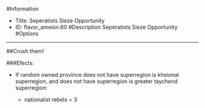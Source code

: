#Information
 - Title: Seperatists Sieze Opportunity
 - ID: flavor_ameion.60
#Description
Seperatists Sieze Opportunity
#Options

___
##Crush them!

###Efects:<ul><li>If random owned province does not have superregion is kheionai superregion, and does not have superregion is greater taychend superregion:</li><ul><li>nationalist rebels = 3</li></ul></ul>
